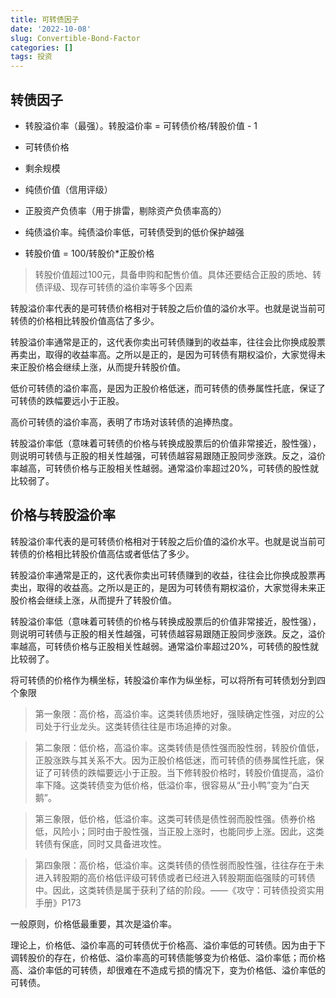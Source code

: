 ```yaml
---
title: 可转债因子
date: '2022-10-08'
slug: Convertible-Bond-Factor
categories: []
tags: 投资
---
```


## 转债因子

* 转股溢价率（最强）。转股溢价率 = 可转债价格/转股价值 - 1
* 可转债价格

* 剩余规模

* 纯债价值（信用评级）

* 正股资产负债率（用于排雷，剔除资产负债率高的）

* 纯债溢价率。纯债溢价率低，可转债受到的低价保护越强
* 转股价值 = 100/转股价*正股价格

> 转股价值超过100元，具备申购和配售价值。具体还要结合正股的质地、转债评级、现存可转债的溢价率等多个因素

转股溢价率代表的是可转债价格相对于转股之后价值的溢价水平。也就是说当前可转债的价格相比转股价值高估了多少。

转股溢价率通常是正的，这代表你卖出可转债赚到的收益率，往往会比你换成股票再卖出，取得的收益率高。之所以是正的，是因为可转债有期权溢价，大家觉得未来正股价格会继续上涨，从而提升转股价值。

低价可转债的溢价率高，是因为正股价格低迷，而可转债的债券属性托底，保证了可转债的跌幅要远小于正股。

高价可转债的溢价率高，表明了市场对该转债的追捧热度。

转股溢价率低（意味着可转债的价格与转换成股票后的价值非常接近，股性强），则说明可转债与正股的相关性越强，可转债越容易跟随正股同步涨跌。反之，溢价率越高，可转债价格与正股相关性越弱。通常溢价率超过20%，可转债的股性就比较弱了。

## 价格与转股溢价率

转股溢价率代表的是可转债价格相对于转股之后价值的溢价水平。也就是说当前可转债的价格相比转股价值高估或者低估了多少。

转股溢价率通常是正的，这代表你卖出可转债赚到的收益，往往会比你换成股票再卖出，取得的收益高。之所以是正的，是因为可转债有期权溢价，大家觉得未来正股价格会继续上涨，从而提升了转股价值。

转股溢价率低（意味着可转债的价格与转换成股票后的价值非常接近，股性强），则说明可转债与正股的相关性越强，可转债越容易跟随正股同步涨跌。反之，溢价率越高，可转债价格与正股相关性越弱。通常溢价率超过20%，可转债的股性就比较弱了。

将可转债的价格作为横坐标，转股溢价率作为纵坐标，可以将所有可转债划分到四个象限

> 第一象限：高价格，高溢价率。这类转债质地好，强赎确定性强，对应的公司处于行业龙头。这类转债往往是市场追捧的对象。

> 第二象限：低价格，高溢价率。这类转债是债性强而股性弱，转股价值低，正股涨跌与其关系不大。因为正股价格低迷，而可转债的债券属性托底，保证了可转债的跌幅要远小于正股。当下修转股价格时，转股价值提高，溢价率下降。这类转债变为低价格，低溢价率，很容易从“丑小鸭”变为“白天鹅”。

> 第三象限，低价格，低溢价率。这类可转债是债性弱而股性强。债券价格低，风险小；同时由于股性强，当正股上涨时，也能同步上涨。因此，这类转债有保底，同时又具备进攻性。

> 第四象限：高价格，低溢价率。这类转债的债性弱而股性强，往往存在于未进入转股期的高价格低评级可转债或者已经进入转股期面临强赎的可转债中。因此，这类转债是属于获利了结的阶段。——《攻守：可转债投资实用手册》P173

一般原则，价格低最重要，其次是溢价率。

理论上，价格低、溢价率高的可转债优于价格高、溢价率低的可转债。因为由于下调转股价的存在，价格低、溢价率高的可转债能够变为价格低、溢价率低；而价格高、溢价率低的可转债，却很难在不造成亏损的情况下，变为价格低、溢价率低的可转债。